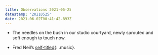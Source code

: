```yaml
---
title: Observations 2021-05-25
datestamp: "20210525"
date: 2021-06-02T00:41:42.893Z
---
```

- The needles on the bush in our studio courtyard, newly sprouted and soft enough to touch now.
* Fred Neil’s [self-titled](https://www.youtube.com/watch?v=mrg5C9eUhZc&list=PLL-NbN8uTOii8yT72mGPBUBjzoGMV8B5Q){: .music}.